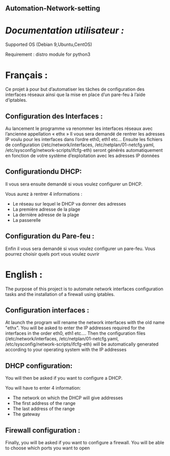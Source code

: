 ## Automation-Network-setting
# _Documentation utilisateur :_

Supported OS (Debian 9,Ubuntu,CentOS)

Requirement : distro module for python3

# Français :

Ce projet à pour but d’automatiser les tâches de configuration des interfaces réseaux ainsi que la mise en place d’un pare-feu à l’aide d’iptables.

## Configuration des Interfaces :

Au lancement le programme va renommer les interfaces réseaux avec l’ancienne appellation « ethx »
Il vous sera demandé de rentrer les adresses IP voulu pour les interfaces dans l’ordre eth0, eth1 etc...
Ensuite les fichiers de configuration (/etc/network/interfaces, /etc/netplan/01-netcfg.yaml, /etc/sysconfig/network-scripts/ifcfg-eth) seront générés automatiquement en fonction de votre système d’exploitation avec les adresses IP données 

## Configurationdu DHCP:

Il vous sera ensuite demandé si vous voulez configurer un DHCP.

Vous aurez à rentrer 4 informations :
* Le réseau sur lequel le DHCP va donner des adresses 
* La première adresse de la plage
* La dernière adresse de la plage
* La passerelle
 
## Configuration du Pare-feu :

Enfin il vous sera demandé si vous voulez configurer un pare-feu.
Vous pourrez choisir quels port vous voulez ouvrir

# English :

The purpose of this project is to automate network interfaces configuration tasks and the installation of a firewall using iptables.

## Configuration interfaces :

At launch the program will rename the network interfaces with the old name "ethx".
You will be asked to enter the IP addresses required for the interfaces in the order eth0, eth1 etc....
Then the configuration files (/etc/network/interfaces, /etc/netplan/01-netcfg.yaml, /etc/sysconfig/network-scripts/ifcfg-eth) will be automatically generated according to your operating system with the IP addresses 

## DHCP configuration:

You will then be asked if you want to configure a DHCP.

You will have to enter 4 information:
* The network on which the DHCP will give addresses 
* The first address of the range
* The last address of the range
* The gateway
 
## Firewall configuration :

Finally, you will be asked if you want to configure a firewall.
You will be able to choose which ports you want to open